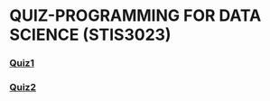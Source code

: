 # QUIZ-PROGRAMMING FOR DATA SCIENCE (STIS3023)
### [Quiz1](https://github.com/weicai812/Data-Science/blob/main/Quiz/Quiz1.md)
### [Quiz2](https://github.com/weicai812/Data-Science/blob/main/Quiz/Quiz2.md)

